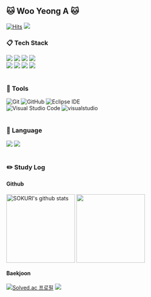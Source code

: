 <!--
**wooya03/wooya03** is a ✨ _special_ ✨ repository because its `README.md` (this file) appears on your GitHub profile.

Here are some ideas to get you started:

- 🔭 I’m currently working on ...
- 🌱 I’m currently learning ...
- 👯 I’m looking to collaborate on ...
- 🤔 I’m looking for help with ...
- 💬 Ask me about ...
- 📫 How to reach me: ...
- 😄 Pronouns: ...
- ⚡ Fun fact: ...
-->

## 🐱 Woo Yeong A 🐱
[![Hits](https://hits.seeyoufarm.com/api/count/incr/badge.svg?url=https%3A%2F%2Fhttps%2F%2Fgithub.com%2Fwooya03&count_bg=%23D1D7E9&title_bg=%236F8BA8&icon=&icon_color=%23D0D0D0&title=Wooya&edge_flat=false)](https://hits.seeyoufarm.com)
<a href="https://velog.io/@wooya03"><img src="https://img.shields.io/badge/Velog-3DDC84?style=flat-square&logo=Blogger&logoColor=white"/></a>

### :clipboard: Tech Stack
<img src="https://img.shields.io/badge/HTML5-E34F26?style=for-the-badge&logo=HTML5&logoColor=white"> <img src="https://img.shields.io/badge/CSS3-1572B6?style=for-the-badge&logo=CSS3&logoColor=white"> 
<img src="https://img.shields.io/badge/JavaScript-F7DF1E?style=for-the-badge&logo=JavaScript&logoColor=white"> 
<img src="https://img.shields.io/badge/C-A8B9CC?style=for-the-badge&logo=C&logoColor=white"> <br>
<img src="https://img.shields.io/badge/Java-007396.svg?&style=for-the-badge&logo=Java&logoColor=white"> 
<img src="https://img.shields.io/badge/MySQL-4479A1?style=for-the-badge&logo=MySQL&logoColor=white"> 
<img src="https://img.shields.io/badge/Oracle-F80000?style=for-the-badge&logo=Oracle&logoColor=white"> 
<img src="https://img.shields.io/badge/Linux-FCC624?style=for-the-badge&logo=linux&logoColor=white">
<br/><br/>
### :wrench: Tools
![Git](https://img.shields.io/badge/Git-F05032.svg?&style=for-the-badge&logo=Git&logoColor=white)
![GitHub](https://img.shields.io/badge/GitHub-181717.svg?&style=for-the-badge&logo=GitHub&logoColor=white)
![Eclipse IDE](https://img.shields.io/badge/Eclipse%20IDE-2C2255.svg?&style=for-the-badge&logo=Eclipse%20IDE&logoColor=white) <br/>
![Visual Studio Code](https://img.shields.io/badge/Visual%20Studio%20Code-007ACC.svg?&style=for-the-badge&logo=Visual%20Studio%20Code&logoColor=white)
![visualstudio](https://img.shields.io/badge/visualstudio-5C2D91.svg?&style=for-the-badge&logo=visualstudio&logoColor=white)
<br/><br/>
### :lips: Language
<img src="https://img.shields.io/badge/KOREA-1572B6?style=for-the-badge&logo=KOREA&logoColor=white"> <img src="https://img.shields.io/badge/Japan-F80000?style=for-the-badge&logo=Japan&logoColor=white">
<br/><br/>
### :pencil2: Study Log

#### Github
<a href="https://github.com/wooya03"><img align="center" style="height:180px" src="https://github-readme-stats.vercel.app/api?username=wooya03&show_icons=true&include_all_commits=true&theme=nord&hide_border=true" alt="SOKURI's github stats" /></a> <a href="https://github.com/wooya03"><img align="center" style="height:180px" src="https://github-readme-stats.vercel.app/api/top-langs/?username=wooya03&layout=compact&theme=nord&hide_border=true" /></a> 

#### Baekjoon

[![Solved.ac
프로필](http://mazassumnida.wtf/api/v2/generate_badge?boj=duddk1472)](https://solved.ac/duddk1472)
<img src="http://mazandi.herokuapp.com/api?handle=duddk1472&theme=warm"/>

